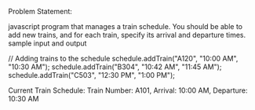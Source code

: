 Problem Statement:

javascript program that manages a train schedule. You should be able to add new trains, and for each train, specify its arrival and departure times.
sample input and output

// Adding trains to the schedule schedule.addTrain("A120", "10:00 AM", "10:30 AM"); schedule.addTrain("B304", "10:42 AM", "11:45 AM"); schedule.addTrain("C503", "12:30 PM", "1:00 PM");

Current Train Schedule: Train Number: A101, Arrival: 10:00 AM, Departure: 10:30 AM
